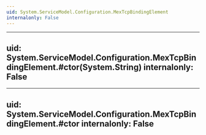 ```yaml
---
uid: System.ServiceModel.Configuration.MexTcpBindingElement
internalonly: False
---
```


---
uid: System.ServiceModel.Configuration.MexTcpBindingElement.#ctor(System.String)
internalonly: False
---

---
uid: System.ServiceModel.Configuration.MexTcpBindingElement.#ctor
internalonly: False
---
